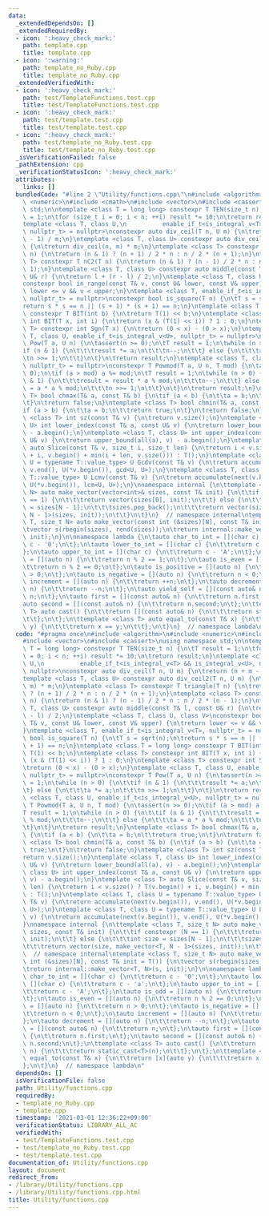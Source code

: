 ```yaml
---
data:
  _extendedDependsOn: []
  _extendedRequiredBy:
  - icon: ':heavy_check_mark:'
    path: template.cpp
    title: template.cpp
  - icon: ':warning:'
    path: template_no_Ruby.cpp
    title: template_no_Ruby.cpp
  _extendedVerifiedWith:
  - icon: ':heavy_check_mark:'
    path: test/TemplateFunctions.test.cpp
    title: test/TemplateFunctions.test.cpp
  - icon: ':heavy_check_mark:'
    path: test/template.test.cpp
    title: test/template.test.cpp
  - icon: ':heavy_check_mark:'
    path: test/template_no_Ruby.test.cpp
    title: test/template_no_Ruby.test.cpp
  _isVerificationFailed: false
  _pathExtension: cpp
  _verificationStatusIcon: ':heavy_check_mark:'
  attributes:
    links: []
  bundledCode: "#line 2 \"Utility/functions.cpp\"\n#include <algorithm>\n#include\
    \ <numeric>\n#include <cmath>\n#include <vector>\n#include <cassert>\nusing namespace\
    \ std;\n\ntemplate <class T = long long> constexpr T TEN(size_t n) {\n\tT result\
    \ = 1;\n\tfor (size_t i = 0; i < n; ++i) result *= 10;\n\treturn result;\n}\n\
    template <class T, class U,\n          enable_if_t<is_integral_v<T> && is_integral_v<U>,\
    \ nullptr_t> = nullptr>\nconstexpr auto div_ceil(T n, U m) {\n\treturn (n + m\
    \ - 1) / m;\n}\ntemplate <class T, class U> constexpr auto div_ceil2(T n, U m)\
    \ {\n\treturn div_ceil(n, m) * m;\n}\ntemplate <class T> constexpr T triangle(T\
    \ n) {\n\treturn (n & 1) ? (n + 1) / 2 * n : n / 2 * (n + 1);\n}\ntemplate <class\
    \ T> constexpr T nC2(T n) {\n\treturn (n & 1) ? (n - 1) / 2 * n : n / 2 * (n -\
    \ 1);\n}\ntemplate <class T, class U> constexpr auto middle(const T& l, const\
    \ U& r) {\n\treturn l + (r - l) / 2;\n}\ntemplate <class T, class U, class V>\n\
    constexpr bool in_range(const T& v, const U& lower, const V& upper) {\n\treturn\
    \ lower <= v && v < upper;\n}\ntemplate <class T, enable_if_t<is_integral_v<T>,\
    \ nullptr_t> = nullptr>\nconstexpr bool is_square(T n) {\n\tT s = sqrt(n);\n\t\
    return s * s == n || (s + 1) * (s + 1) == n;\n}\ntemplate <class T = long long>\
    \ constexpr T BIT(int b) {\n\treturn T(1) << b;\n}\ntemplate <class T> constexpr\
    \ int BIT(T x, int i) {\n\treturn (x & (T(1) << i)) ? 1 : 0;\n}\ntemplate <class\
    \ T> constexpr int Sgn(T x) {\n\treturn (0 < x) - (0 > x);\n}\ntemplate <class\
    \ T, class U, enable_if_t<is_integral_v<U>, nullptr_t> = nullptr>\nconstexpr T\
    \ Pow(T a, U n) {\n\tassert(n >= 0);\n\tT result = 1;\n\twhile (n > 0) {\n\t\t\
    if (n & 1) {\n\t\t\tresult *= a;\n\t\t\tn--;\n\t\t} else {\n\t\t\ta *= a;\n\t\t\
    \tn >>= 1;\n\t\t}\n\t}\n\treturn result;\n}\ntemplate <class T, class U, enable_if_t<is_integral_v<U>,\
    \ nullptr_t> = nullptr>\nconstexpr T Powmod(T a, U n, T mod) {\n\tassert(n >=\
    \ 0);\n\tif (a > mod) a %= mod;\n\tT result = 1;\n\twhile (n > 0) {\n\t\tif (n\
    \ & 1) {\n\t\t\tresult = result * a % mod;\n\t\t\tn--;\n\t\t} else {\n\t\t\ta\
    \ = a * a % mod;\n\t\t\tn >>= 1;\n\t\t}\n\t}\n\treturn result;\n}\ntemplate <class\
    \ T> bool chmax(T& a, const T& b) {\n\tif (a < b) {\n\t\ta = b;\n\t\treturn true;\n\
    \t}\n\treturn false;\n}\ntemplate <class T> bool chmin(T& a, const T& b) {\n\t\
    if (a > b) {\n\t\ta = b;\n\t\treturn true;\n\t}\n\treturn false;\n}\ntemplate\
    \ <class T> int sz(const T& v) {\n\treturn v.size();\n}\ntemplate <class T, class\
    \ U> int lower_index(const T& a, const U& v) {\n\treturn lower_bound(all(a), v)\
    \ - a.begin();\n}\ntemplate <class T, class U> int upper_index(const T& a, const\
    \ U& v) {\n\treturn upper_bound(all(a), v) - a.begin();\n}\ntemplate <class T>\
    \ auto Slice(const T& v, size_t i, size_t len) {\n\treturn i < v.size() ? T(v.begin()\
    \ + i, v.begin() + min(i + len, v.size())) : T();\n}\ntemplate <class T, class\
    \ U = typename T::value_type> U Gcdv(const T& v) {\n\treturn accumulate(next(v.begin()),\
    \ v.end(), U(*v.begin()), gcd<U, U>);\n}\ntemplate <class T, class U = typename\
    \ T::value_type> U Lcmv(const T& v) {\n\treturn accumulate(next(v.begin()), v.end(),\
    \ U(*v.begin()), lcm<U, U>);\n}\nnamespace internal {\n\ttemplate <class T, size_t\
    \ N> auto make_vector(vector<int>& sizes, const T& init) {\n\t\tif constexpr (N\
    \ == 1) {\n\t\t\treturn vector(sizes[0], init);\n\t\t} else {\n\t\t\tint size\
    \ = sizes[N - 1];\n\t\t\tsizes.pop_back();\n\t\t\treturn vector(size, make_vector<T,\
    \ N - 1>(sizes, init));\n\t\t}\n\t}\n}  // namespace internal\ntemplate <class\
    \ T, size_t N> auto make_vector(const int (&sizes)[N], const T& init = T()) {\n\
    \tvector s(rbegin(sizes), rend(sizes));\n\treturn internal::make_vector<T, N>(s,\
    \ init);\n}\n\nnamespace lambda {\n\tauto char_to_int = [](char c) {\n\t\treturn\
    \ c - '0';\n\t};\n\tauto lower_to_int = [](char c) {\n\t\treturn c - 'a';\n\t\
    };\n\tauto upper_to_int = [](char c) {\n\t\treturn c - 'A';\n\t};\n\tauto is_odd\
    \ = [](auto n) {\n\t\treturn n % 2 == 1;\n\t};\n\tauto is_even = [](auto n) {\n\
    \t\treturn n % 2 == 0;\n\t};\n\tauto is_positive = [](auto n) {\n\t\treturn n\
    \ > 0;\n\t};\n\tauto is_negative = [](auto n) {\n\t\treturn n < 0;\n\t};\n\tauto\
    \ increment = [](auto n) {\n\t\treturn ++n;\n\t};\n\tauto decrement = [](auto\
    \ n) {\n\t\treturn --n;\n\t};\n\tauto yield_self = [](const auto& n) {\n\t\treturn\
    \ n;\n\t};\n\tauto first = [](const auto& n) {\n\t\treturn n.first;\n\t};\n\t\
    auto second = [](const auto& n) {\n\t\treturn n.second;\n\t};\n\ttemplate <class\
    \ T> auto cast() {\n\t\treturn [](const auto& n) {\n\t\t\treturn static_cast<T>(n);\n\
    \t\t};\n\t};\n\ttemplate <class T> auto equal_to(const T& x) {\n\t\treturn [x](auto\
    \ y) {\n\t\t\treturn x == y;\n\t\t};\n\t}\n}  // namespace lambda\n"
  code: "#pragma once\n#include <algorithm>\n#include <numeric>\n#include <cmath>\n\
    #include <vector>\n#include <cassert>\nusing namespace std;\n\ntemplate <class\
    \ T = long long> constexpr T TEN(size_t n) {\n\tT result = 1;\n\tfor (size_t i\
    \ = 0; i < n; ++i) result *= 10;\n\treturn result;\n}\ntemplate <class T, class\
    \ U,\n          enable_if_t<is_integral_v<T> && is_integral_v<U>, nullptr_t> =\
    \ nullptr>\nconstexpr auto div_ceil(T n, U m) {\n\treturn (n + m - 1) / m;\n}\n\
    template <class T, class U> constexpr auto div_ceil2(T n, U m) {\n\treturn div_ceil(n,\
    \ m) * m;\n}\ntemplate <class T> constexpr T triangle(T n) {\n\treturn (n & 1)\
    \ ? (n + 1) / 2 * n : n / 2 * (n + 1);\n}\ntemplate <class T> constexpr T nC2(T\
    \ n) {\n\treturn (n & 1) ? (n - 1) / 2 * n : n / 2 * (n - 1);\n}\ntemplate <class\
    \ T, class U> constexpr auto middle(const T& l, const U& r) {\n\treturn l + (r\
    \ - l) / 2;\n}\ntemplate <class T, class U, class V>\nconstexpr bool in_range(const\
    \ T& v, const U& lower, const V& upper) {\n\treturn lower <= v && v < upper;\n\
    }\ntemplate <class T, enable_if_t<is_integral_v<T>, nullptr_t> = nullptr>\nconstexpr\
    \ bool is_square(T n) {\n\tT s = sqrt(n);\n\treturn s * s == n || (s + 1) * (s\
    \ + 1) == n;\n}\ntemplate <class T = long long> constexpr T BIT(int b) {\n\treturn\
    \ T(1) << b;\n}\ntemplate <class T> constexpr int BIT(T x, int i) {\n\treturn\
    \ (x & (T(1) << i)) ? 1 : 0;\n}\ntemplate <class T> constexpr int Sgn(T x) {\n\
    \treturn (0 < x) - (0 > x);\n}\ntemplate <class T, class U, enable_if_t<is_integral_v<U>,\
    \ nullptr_t> = nullptr>\nconstexpr T Pow(T a, U n) {\n\tassert(n >= 0);\n\tT result\
    \ = 1;\n\twhile (n > 0) {\n\t\tif (n & 1) {\n\t\t\tresult *= a;\n\t\t\tn--;\n\t\
    \t} else {\n\t\t\ta *= a;\n\t\t\tn >>= 1;\n\t\t}\n\t}\n\treturn result;\n}\ntemplate\
    \ <class T, class U, enable_if_t<is_integral_v<U>, nullptr_t> = nullptr>\nconstexpr\
    \ T Powmod(T a, U n, T mod) {\n\tassert(n >= 0);\n\tif (a > mod) a %= mod;\n\t\
    T result = 1;\n\twhile (n > 0) {\n\t\tif (n & 1) {\n\t\t\tresult = result * a\
    \ % mod;\n\t\t\tn--;\n\t\t} else {\n\t\t\ta = a * a % mod;\n\t\t\tn >>= 1;\n\t\
    \t}\n\t}\n\treturn result;\n}\ntemplate <class T> bool chmax(T& a, const T& b)\
    \ {\n\tif (a < b) {\n\t\ta = b;\n\t\treturn true;\n\t}\n\treturn false;\n}\ntemplate\
    \ <class T> bool chmin(T& a, const T& b) {\n\tif (a > b) {\n\t\ta = b;\n\t\treturn\
    \ true;\n\t}\n\treturn false;\n}\ntemplate <class T> int sz(const T& v) {\n\t\
    return v.size();\n}\ntemplate <class T, class U> int lower_index(const T& a, const\
    \ U& v) {\n\treturn lower_bound(all(a), v) - a.begin();\n}\ntemplate <class T,\
    \ class U> int upper_index(const T& a, const U& v) {\n\treturn upper_bound(all(a),\
    \ v) - a.begin();\n}\ntemplate <class T> auto Slice(const T& v, size_t i, size_t\
    \ len) {\n\treturn i < v.size() ? T(v.begin() + i, v.begin() + min(i + len, v.size()))\
    \ : T();\n}\ntemplate <class T, class U = typename T::value_type> U Gcdv(const\
    \ T& v) {\n\treturn accumulate(next(v.begin()), v.end(), U(*v.begin()), gcd<U,\
    \ U>);\n}\ntemplate <class T, class U = typename T::value_type> U Lcmv(const T&\
    \ v) {\n\treturn accumulate(next(v.begin()), v.end(), U(*v.begin()), lcm<U, U>);\n\
    }\nnamespace internal {\n\ttemplate <class T, size_t N> auto make_vector(vector<int>&\
    \ sizes, const T& init) {\n\t\tif constexpr (N == 1) {\n\t\t\treturn vector(sizes[0],\
    \ init);\n\t\t} else {\n\t\t\tint size = sizes[N - 1];\n\t\t\tsizes.pop_back();\n\
    \t\t\treturn vector(size, make_vector<T, N - 1>(sizes, init));\n\t\t}\n\t}\n}\
    \  // namespace internal\ntemplate <class T, size_t N> auto make_vector(const\
    \ int (&sizes)[N], const T& init = T()) {\n\tvector s(rbegin(sizes), rend(sizes));\n\
    \treturn internal::make_vector<T, N>(s, init);\n}\n\nnamespace lambda {\n\tauto\
    \ char_to_int = [](char c) {\n\t\treturn c - '0';\n\t};\n\tauto lower_to_int =\
    \ [](char c) {\n\t\treturn c - 'a';\n\t};\n\tauto upper_to_int = [](char c) {\n\
    \t\treturn c - 'A';\n\t};\n\tauto is_odd = [](auto n) {\n\t\treturn n % 2 == 1;\n\
    \t};\n\tauto is_even = [](auto n) {\n\t\treturn n % 2 == 0;\n\t};\n\tauto is_positive\
    \ = [](auto n) {\n\t\treturn n > 0;\n\t};\n\tauto is_negative = [](auto n) {\n\
    \t\treturn n < 0;\n\t};\n\tauto increment = [](auto n) {\n\t\treturn ++n;\n\t\
    };\n\tauto decrement = [](auto n) {\n\t\treturn --n;\n\t};\n\tauto yield_self\
    \ = [](const auto& n) {\n\t\treturn n;\n\t};\n\tauto first = [](const auto& n)\
    \ {\n\t\treturn n.first;\n\t};\n\tauto second = [](const auto& n) {\n\t\treturn\
    \ n.second;\n\t};\n\ttemplate <class T> auto cast() {\n\t\treturn [](const auto&\
    \ n) {\n\t\t\treturn static_cast<T>(n);\n\t\t};\n\t};\n\ttemplate <class T> auto\
    \ equal_to(const T& x) {\n\t\treturn [x](auto y) {\n\t\t\treturn x == y;\n\t\t\
    };\n\t}\n}  // namespace lambda\n"
  dependsOn: []
  isVerificationFile: false
  path: Utility/functions.cpp
  requiredBy:
  - template_no_Ruby.cpp
  - template.cpp
  timestamp: '2021-03-01 12:36:22+09:00'
  verificationStatus: LIBRARY_ALL_AC
  verifiedWith:
  - test/TemplateFunctions.test.cpp
  - test/template_no_Ruby.test.cpp
  - test/template.test.cpp
documentation_of: Utility/functions.cpp
layout: document
redirect_from:
- /library/Utility/functions.cpp
- /library/Utility/functions.cpp.html
title: Utility/functions.cpp
---
```


